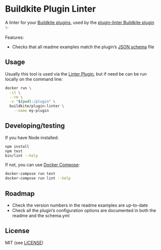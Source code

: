 # Buildkite Plugin Linter

A linter for your [Buildkite plugins](https://buildkite.com/docs/agent/v3/plugins), used by the [plugin-linter Buildkite plugin](https://github.com/buildkite-plugins/plugin-linter-buildkite-plugin) ✨

Features:

* Checks that all readme examples match the plugin’s [JSON schema](http://json-schema.org) file

## Usage

Usually this tool is used via the [Linter Plugin](https://github.com/buildkite-plugins/plugin-linter-buildkite-plugin), but if need be can be run locally on the command line:

```bash
docker run \
  -it \
  --rm \
  -v "$(pwd):/plugin" \
  buildkite/plugin-linter \
    --name my-plugin
```

## Developing/testing

If you have Node installed:

```bash
npm install
npm test
bin/lint --help
```

If not, you can use [Docker Compose](https://docs.docker.com/compose/):

```bash
docker-compose run test
docker-compose run lint --help
```

## Roadmap

* Check the version numbers in the readme examples are up-to-date
* Check all the plugin’s configuration options are documented in both the readme and the schema.yml

## License

MIT (see [LICENSE](LICENSE))